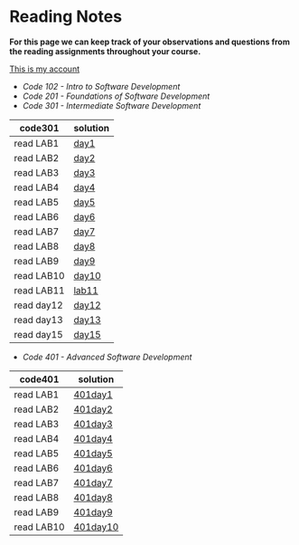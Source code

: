 # Reading Notes

**For this page we can keep track of your observations and questions from the reading assignments throughout your course.**

[This is my account](https://github.com/fawzi-shiyyab19)

- *Code 102 - Intro to Software Development*
- *Code 201 - Foundations of Software Development*
- *Code 301 - Intermediate Software Development*

| code301 | solution |
| --- | ----------- |
| read LAB1 | [day1](https://github.com/fawzi-shiyyab19/reading-notes/blob/main/read%20lab/day1.md) |
| read LAB2 | [day2](https://github.com/fawzi-shiyyab19/reading-notes/blob/main/read%20lab/day2.md) |
| read LAB3 | [day3](https://github.com/fawzi-shiyyab19/reading-notes/blob/main/read%20lab/day3.md) |
| read LAB4 | [day4](https://github.com/fawzi-shiyyab19/reading-notes/blob/main/read%20lab/day4.md) |
| read LAB5 | [day5](https://github.com/fawzi-shiyyab19/reading-notes/blob/main/read%20lab/day5.md) |
| read LAB6 | [day6](https://github.com/fawzi-shiyyab19/reading-notes/blob/main/read%20lab/day6.md) |
| read LAB7 | [day7](https://github.com/fawzi-shiyyab19/reading-notes/blob/main/read%20lab/day7.md) |
| read LAB8 | [day8](https://github.com/fawzi-shiyyab19/reading-notes/blob/main/read%20lab/day8.md) |
| read LAB9 | [day9](https://github.com/fawzi-shiyyab19/reading-notes/blob/main/read%20lab/day9.md) |
| read LAB10 | [day10](https://github.com/fawzi-shiyyab19/reading-notes/blob/main/read%20lab/day10.md) |
| read LAB11 | [lab11](https://github.com/fawzi-shiyyab19/reading-notes/blob/main/read%20lab/lab11.md) |
| read day12 | [day12](https://github.com/fawzi-shiyyab19/reading-notes/blob/main/read%20lab/day12.md) |
| read day13 | [day13](https://github.com/fawzi-shiyyab19/reading-notes/blob/main/read%20lab/day13.md) |
| read day15 | [day15](https://github.com/fawzi-shiyyab19/reading-notes/blob/main/read%20lab/day15.md) |

- *Code 401 - Advanced Software Development*

| code401 | solution |
| --- | ----------- |
| read LAB1 | [401day1](https://github.com/fawzi-shiyyab19/reading-notes/blob/main/401day1.md) |
| read LAB2 | [401day2](https://github.com/fawzi-shiyyab19/reading-notes/blob/main/401day2.md) |
| read LAB3 | [401day3](https://github.com/fawzi-shiyyab19/reading-notes/blob/main/401day3.md) |
| read LAB4 | [401day4](https://github.com/fawzi-shiyyab19/reading-notes/blob/main/401day4.md) |
| read LAB5 | [401day5](https://github.com/fawzi-shiyyab19/reading-notes/blob/main/401day5.md) |
| read LAB6 | [401day6](https://github.com/fawzi-shiyyab19/reading-notes/blob/main/401day6.md) |
| read LAB7 | [401day7](https://github.com/fawzi-shiyyab19/reading-notes/blob/main/401day7.md) |
| read LAB8 | [401day8](https://github.com/fawzi-shiyyab19/reading-notes/blob/main/401day8.md) |
| read LAB9 | [401day9](https://github.com/fawzi-shiyyab19/reading-notes/blob/main/401day9.md) |
| read LAB10 | [401day10](https://github.com/fawzi-shiyyab19/reading-notes/blob/main/401day10.md) |




